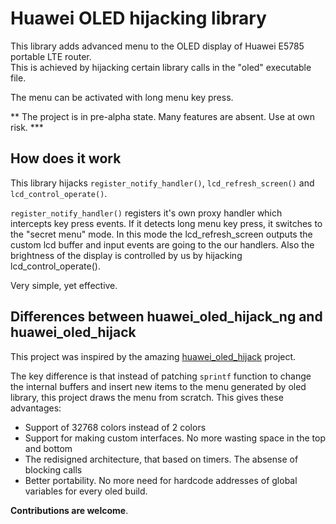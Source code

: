 Huawei OLED hijacking library
=============================

This library adds advanced menu to the OLED display of Huawei E5785 portable LTE router.  
This is achieved by hijacking certain library calls in the "oled" executable file.

The menu can be activated with long menu key press.

** The project is in pre-alpha state. Many features are absent. Use at own risk. ***

## How does it work
This library hijacks `register_notify_handler()`, `lcd_refresh_screen()` and `lcd_control_operate()`.

`register_notify_handler()` registers it's own proxy handler which intercepts key press events. If it detects long menu key press, it switches to
the "secret menu" mode. In this mode the lcd_refresh_screen outputs the custom lcd buffer and input events are going to the our handlers. 
Also the brightness of the display is controlled by us by hijacking lcd_control_operate().

Very simple, yet effective.

## Differences between huawei_oled_hijack_ng and huawei_oled_hijack

This project was inspired by the amazing [huawei_oled_hijack](https://github.com/ValdikSS/huawei_oled_hijack) project.

The key difference is that instead of patching `sprintf` function to change the internal buffers and insert new items to
the menu generated by oled library, this project draws the menu from scratch. This gives these advantages:

- Support of 32768 colors instead of 2 colors
- Support for making custom interfaces. No more wasting space in the top and bottom
- The redisigned architecture, that based on timers. The absense of blocking calls
- Better portability. No more need for hardcode addresses of global variables for every oled build.


**Contributions are welcome**.
